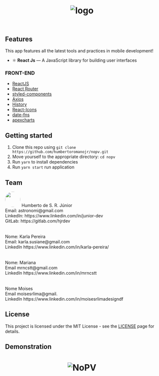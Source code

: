 <h1 align="center">
<br />
  <img src="https://i.ibb.co/q7RQFWX/logo.png" alt="logo" border="0">
<br />
<br />

</h1>

## Features

This app features all the latest tools and practices in mobile development!

- ⚛️ **React Js** — A JavaScript library for building user interfaces

### FRONT-END
-   [ReactJS](https://reactjs.org/)
-   [React Router](https://github.com/ReactTraining/react-router)
-   [styled-components](https://www.styled-components.com/)
-   [Axios](https://github.com/axios/axios)
-   [History](https://www.npmjs.com/package/history)
-   [React-Icons](http://react-icons.github.io/react-icons/)
-   [date-fns](https://date-fns.org/)
-   [apexcharts](https://apexcharts.com/)

## Getting started

1. Clone this repo using `git clone https://github.com/humbertoromanojr/nopv.git`
2. Move yourself to the appropriate directory: `cd nopv`<br />
3. Run `yarn` to install dependencies<br />
4. Run `yarn start` run application

## Team
<img src="https://avatars1.githubusercontent.com/u/6500430?s=460&u=42d7e22fa1c77b061505fe1cfc3fcaa3e2a4d1e5&v=4" style="width: 50px; height: 50px; border-radius: 25px">
 Humberto de S. R. Júnior <br />
Email: astronomi@gmail.com <br />
LinkedIn: https://www.linkedin.com/in/junior-dev <br />
GitLab: https://gitlab.com/hjrdev <br />
 <br /> <br />
Nome: Karla Pereira <br />
Email: karla.susiane@gmail.com <br />
LinkedIn https://www.linkedin.com/in/karla-pereira/ <br />
 <br /> <br />
Nome: Mariana <br />
Email mrncstt@gmail.com <br />
LinkedIn https://www.linkedin.com/in/mrncstt <br />
 <br /> <br />
Nome Moises <br />
Email moisesrlima@gmail. <br />
LinkedIn https://www.linkedin.com/in/moisesrlimadesigndf <br />


## License

This project is licensed under the MIT License - see the [LICENSE](https://opensource.org/licenses/MIT) page for details.


## Demonstration

<h1 align="center">
  <img src="https://i.ibb.co/v1RNdC8/NoPV.png" alt="NoPV" border="0">
</h1>
